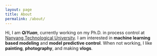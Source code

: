 ```yaml
---
layout: page
title: About
permalink: /about/
---
```




Hi, I am <em>**QiYuan**</em>, currently working on my Ph.D. in process control at [Nanyang Technological University](https://www.ntu.edu.sg/). I am interested in **machine learning based modeling** and **model predictive control**. When not working, I like **painting**, **photography**, and making **vlogs**. 

